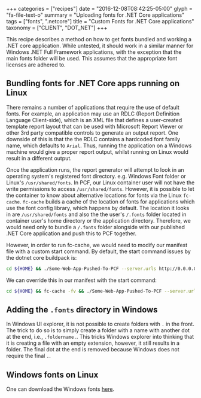 +++
categories = ["recipes"]
date = "2016-12-08T08:42:25-05:00"
glyph = "fa-file-text-o"
summary = "Uploading fonts for .NET Core applications"
tags = ["fonts", ".netcore"]
title = "Custom Fonts for .NET Core applications"
taxonomy = ["CLIENT", "DOT_NET"]
+++

This recipe describes a method on how to get fonts bundled and working a .NET core application. While untested, it should work in a similar manner for Windows .NET Full Framework applications, with the exception that the main fonts folder will be used. This assumes that the appropriate font licenses are adhered to.

## Bundling fonts for .NET Core apps running on Linux

There remains a number of applications that require the use of default fonts. For example, an application may use an RDLC (Report Definition Language Client-side), which is an XML file that defines a user-created template report layout that can be used with Microsoft Report Viewer or other 3rd party compatible controls to generate an output report. One downside of this is that the the RDLC contains a hardcoded font family name, which defaults to `Arial`. Thus, running the application on a Windows machine would give a proper report output, whilst running on Linux would result in a different output.

Once the application runs, the report generator will attempt to look in an operating system's registered font directory. e.g. Windows Font folder or Linux's `/usr/shared/fonts`. In PCF, our Linux container user will not have the write permissions to access `/usr/shared/fonts`.  However, it is possible to let the container to know about alternative locations for fonts via the Linux `fc-cache`. `fc-cache` builds a cache of the location of fonts for applications which use the font config library, which happens by default. The location it looks in are `/usr/shared/fonts` and also the the user's `/.fonts` folder located in container user's home directory or the application directory. Therefore, we would need only to bundle a `/.fonts` folder alongside with our published .NET Core application and push this to PCF together.

However, in order to run fc-cache, we would need to modify our manifest file with a custom start command. By default, the start command issues by the dotnet core buildpack is:

```sh
cd ${HOME} && ./Some-Web-App-Pushed-To-PCF --server.urls http://0.0.0.0:${PORT}
```

We can override this in our manifest with the start command:

```sh
cd ${HOME} && fc-cache -fv && ./Some-Web-App-Pushed-To-PCF --server.urls http://0.0.0.0:${PORT}
```

## Adding the `.fonts` directory in Windows

In Windows UI explorer, it is not possible to create folders with `.` in the front. The trick to do so is to simply create a folder with a name with another dot at the end, i.e., `.foldername.`. This tricks Windows explorer into thinking that it is creating a file with an empty extension, however, it still results in a folder. The final dot at the end is removed because Windows does not require the final `.`.

## Windows fonts on Linux

One can download the Windows fonts [here](https://sourceforge.net/projects/corefonts/files/the%20fonts/final/).
